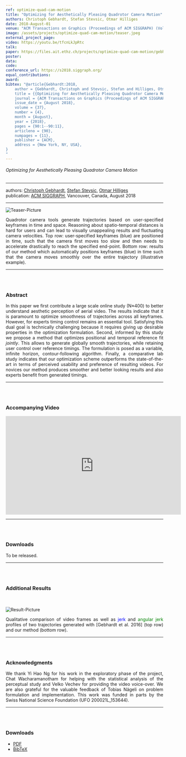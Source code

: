 ```yaml
---
ref: optimize-quad-cam-motion
title: "Optimizing for Aesthetically Pleasing Quadrotor Camera Motion"
authors: Christoph Gebhardt, Stefan Stevsic, Otmar Hilliges
date: 2018-August-01
venue: "ACM Transactions on Graphics (Proceedings of ACM SIGGRAPH) (Volume: 37, Issue: 4)"
image: /assets/projects/optimize-quad-cam-motion/teaser.jpeg
external_project_page: 
video: https://youtu.be/tfcnLkJpRtc
talk: 
paper: https://files.ait.ethz.ch/projects/optimize-quad-cam-motion/gebhardt2018.pdf
poster: 
data: 
code: 
conference_url: https://s2018.siggraph.org/
equal_contributions: 
award: 
bibtex: "@article{Gebhardt:2018,
	author = {Gebhardt, Christoph and Stevsic, Stefan and Hilliges, Otmar},
	title = {{Optimizing for Aesthetically Pleasing Quadrotor Camera Motion}},
	journal = {ACM Transactions on Graphics (Proceedings of ACM SIGGRAPH)},
	issue_date = {August 2018},
	volume = {37},
	number = {4},
	month = {August},
	year = {2018},
	pages = {90:1--90:11},
	articleno = {90},
	numpages = {11},
	publisher = {ACM},
	address = {New York, NY, USA},
}
"
---
```


<h6> Optimizing for Aesthetically Pleasing Quadrotor Camera Motion </h6>
<hr />

<div class="fullcol">
    <div class="teaser-info-projectpage">
            <span class="normalcap">authors:</span>
            <span class="authorcap">
                <nobr><a href="/people/gebhardt/" title="Christoph Gebhardt">Christoph Gebhardt</a>, </nobr>
                <nobr><a href="/people/stevsics/" title="Stefan Stevsic">Stefan Stevsic</a>, </nobr>
                <nobr><a href="/people/hilliges/" title="Otmar Hilliges">Otmar Hilliges</a> </nobr>
            </span>
            <br/>
            <span class="normalcap"><nobr>publication: </nobr></span>
            <span class="authorcap">
                <a class="a-text-ext" href="https://s2018.siggraph.org/" title="ACM SIGGRAPH">ACM SIGGRAPH</a>, Vancouver, Canada, August 2018
            </span>
        <hr />
    </div>
</div>

<div class="fullcol">
    <img class="fullcol" src="<?php ait_root_dir();?>projects/2018/optimize-quad-cam-motion/teaser.png" alt="Teaser-Picture" />
    <div class="fullcol">
        <p align="justify">
            <span class="figurecap">
            Quadrotor camera tools generate trajectories based on user-specified keyframes in time and space. Reasoning about spatio-temporal distances is hard
            for users and can lead to visually unappealing results and fluctuating camera velocities. Top row: user-specified keyframes (blue) are positioned in time, such
            that the camera first moves too slow and then needs to accelerate drastically to reach the specified end-point. Bottom row: results of our method which
            automatically positions keyframes (blue) in time such that the camera moves smoothly over the entire trajectory (illustrative example).
            </span>
        </p>
        <hr />
        <br/>
        <br/>
    </div>
</div>

<div class="fullcol">
    <h3>Abstract</h3>
    <p align="justify">
    In this paper we first contribute a large scale online study (N&asymp;400) to better understand aesthetic perception of aerial video.
    The results indicate that it is paramount to optimize smoothness of trajectories across all keyframes. However, for experts timing control remains an essential tool.
    Satisfying this dual goal is technically challenging because it requires giving up desirable properties in the optimization formulation. Second,
    informed by this study we propose a method that optimizes positional and temporal reference fit <i>jointly</i>. This allows to generate globally smooth trajectories, while retaining user control over reference timings. 
    The formulation is posed as a variable, infinite horizon, contour-following algorithm.
    Finally, a comparative lab study indicates that our optimization scheme outperforms the state-of-the-art in terms of perceived usability and preference of resulting videos. For novices our method produces smoother and better looking results and also experts benefit from generated timings.
    </p>
    <hr />
    <br/>
    <br/>
</div>

<div class="fullcol">
<h3>Accompanying Video</h3>
    <div class="video" align="center">
	<iframe width="560" height="315" src="https://www.youtube.com/embed/tfcnLkJpRtc" frameborder="0" allow="autoplay; encrypted-media" allowfullscreen></iframe>
    </div>
    <hr />
    <br/>
    <br/>
</div>

<div class="fullcol">
 <h3>Downloads</h3>
    To be released.
    <!--
    <ul class="linklist">
        <li class="a-pdf"><a target="_blank" title="PDF" href="<?php ait_root_dir();?>projects/2015/InteractiveDebugger/downloads/FluidEdt-Ou-CHI2015.pdf">PDF</a></li>
        <li class="a-vid"><a target="_blank" href="<?php ait_root_dir();?>projects/2015/InteractiveDebugger/downloads/FluidEdt-Ou-CHI2015.mp4" title="Download Video">Video (26 MB)</a></li>
        <li class="a-bib"><a target="_blank" title="BibTex" href="<?php ait_root_dir();?>projects/2015/InteractiveDebugger/downloads/FluidEdt-Ou-CHI2015.bib">BibTeX</a></li>
    </ul>
     -->
    <hr />
    <br/>
    <br/>
</div>

<!--
<div class="fullcol">
<h3>bibtex</h3>
    To be released.
    <div class="bibtex">
    </div>
    <hr />
    <br/>
    <br/>
</div>
-->

<!--
<div class="fullcol">
    <h3>additional results</h3>
    <br/>
    <img class="halfcol" src="<?php ait_root_dir();?>projects/2016/deformables/bar_small.png" alt="Teaser-Picture" />
    <img class="halfcol" src="<?php ait_root_dir();?>projects/2016/deformables/organ_stacked_small.png" alt="Teaser-Picture" />
    <div class="halfcol">
        <p align="justify">
            <span class="figurecap">
                Top row: schematic sensor routings obtained using our tool with automatic sensor refinement.
                Middle row: fabricated device.
                Bottom row: Ground truth (gray) vs. reconstruction (orange). Insets show error on a heat map scale, with maximum error (white) at 22 mm (darker is better).
            </span>
        </p>
    </div>
    <div class="halfcol">
        <p align="justify">
            <span class="figurecap">
                Two example deformations of the organ pipe model designed with our method. Ground truth (gray) vs. reconstruction (orange).
            </span>
        </p>
    </div>
</div>
-->


<div class="fullcol">
    <h3>Additional Results</h3>
    <br/><br/>
    <img class="fullcol" src="<?php ait_root_dir();?>projects/2018/optimize-quad-cam-motion/comparison.jpeg" alt="Result-Picture" />
    <p align="justify">
        <span class="figurecap">
        Qualitative comparison of video frames as well as <span style="color:blue;">jerk</span> and <span style="color:green;">angular jerk</span> profiles of two trajectories generated with [Gebhardt et al. 2016] (top row) and our method (bottom row).
        </span>
    </p>
    <hr />
    <br/>
    <br/>
</div>

<!-- This section is optional -->
<!--
<div class="fullcol">
    <h3>external links</h3>
    <p align="justify">
        <ul class="linklist">
        <li class="a-ext"><a target="_blank" title="link1" href="your_link_here">Your link here</a></li>
    </ul>
    </p>
    <hr />
    <br/>
    <br/>
</div>
-->

<div class="fullcol">
    <h3>Acknowledgments</h3>
    <p align="justify">
    We thank Yi Hao Ng for his work in the exploratory phase of the
    project, Chat Wacharamanotham for helping with the statistical
    analysis of the perceptual study and Velko Vechev for providing the
    video voice-over. We are also grateful for the valuable feedback of
    Tobias Nägeli on problem formulation and implementation. This
    work was funded in parts by the Swiss National Science Foundation
    (UFO 200021L_153644).
    </p>
    <hr />
    <br/>
    <br/>
</div>

<div class="fullcol">
 <h3>Downloads</h3>
    <ul class="linklist">
        <li class="a-pdf"><a title="PDF" href="<?php ait_root_dir();?>projects/2018/optimize-quad-cam-motion/downloads/gebhardt2018.pdf">PDF</a></li>
        <li class="a-bib"><a title="BibTex" href="<?php ait_root_dir();?>projects/2018/optimize-quad-cam-motion/gebhardt2018.bib">BibTeX</a></li>
    </ul>
    <br/>
</div>


